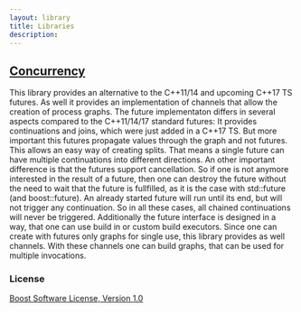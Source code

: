 ```yaml
---
layout: library
title: Libraries
description: 
---
```


## [Concurrency](concurrency) ##
This library provides an alternative to the C++11/14 and upcoming C++17 TS futures. As well it provides an implementation of channels that allow the creation of process graphs.
The future implementaton differs in several aspects compared to the C++11/14/17 standard futures: It provides continuations and joins, which were just added in a C++17 TS. But more important this futures propagate values through the graph and not futures. This allows an easy way of creating splits. That means a single future can have multiple continuations into different directions. An other important difference is that the futures support cancellation. So if one is not anymore interested in the result of a future, then one can destroy the future without the need to wait that the future is fullfilled, as it is the case with std::future (and boost::future). An already started future will run until its end, but will not trigger any continuation. So in all these cases, all chained continuations will never be triggered. Additionally the future interface is designed in a way, that one can use build in or custom build executors. 
Since one can create with futures only graphs for single use, this library provides as well channels. With these channels one can build graphs, that can be used for multiple invocations.

### License ###
[Boost Software License, Version 1.0](http://www.boost.org/LICENSE_1_0.txt)

